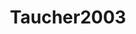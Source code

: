 ---
title: Taucher2003
github: https://github.com/Taucher2003
mode: light
transition: 1s
score: 81.3
archetype:
- Badges | Tags | Icons
- Stats and Metrics
- Little Bit of Everything
---